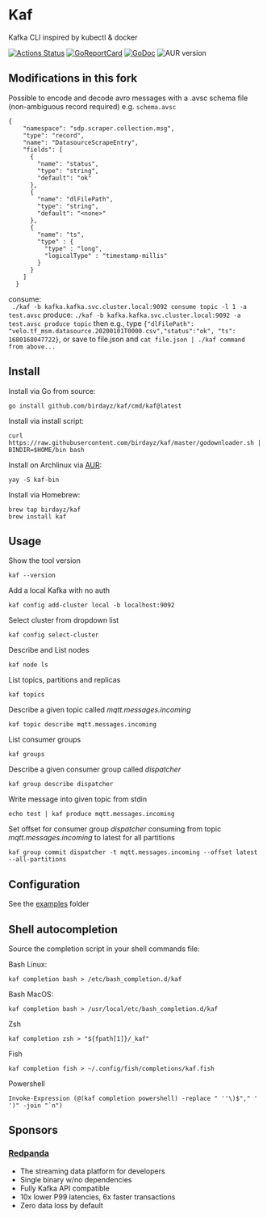 # Kaf
Kafka CLI inspired by kubectl & docker

[![Actions Status](https://github.com/birdayz/kaf/workflows/Go/badge.svg)](https://github.com/birdayz/kaf/actions)
[![GoReportCard](https://goreportcard.com/badge/github.com/birdayz/kaf)](https://goreportcard.com/report/github.com/birdayz/kaf)
[![GoDoc](https://godoc.org/github.com/birdayz/kaf?status.svg)](https://godoc.org/github.com/birdayz/kaf)
![AUR version](https://img.shields.io/aur/version/kaf-bin)


## Modifications in this fork
Possible to encode and decode avro messages with a .avsc schema file (non-ambiguous record required)
e.g. `schema.avsc`
```
{
    "namespace": "sdp.scraper.collection.msg",
    "type": "record",
    "name": "DatasourceScrapeEntry",
    "fields": [
      {
        "name": "status",
        "type": "string",
        "default": "ok"
      },
      {
        "name": "dlFilePath",
        "type": "string",
        "default": "<none>"
      },
      {
        "name": "ts",
        "type" : {
          "type" : "long",
          "logicalType" : "timestamp-millis"
        }
      }
    ]
  }
  ```
consume:   
` ./kaf -b kafka.kafka.svc.cluster.local:9092 consume topic -l 1 -a test.avsc`
produce:
`./kaf -b kafka.kafka.svc.cluster.local:9092 -a test.avsc produce topic`
then e.g., type
`{"dlFilePath": "velo.tf_msm.datasource.20200101T0000.csv","status":"ok", "ts": 1680168047722}`, or save to file.json and `cat file.json | ./kaf command from above...`
## Install
Install via Go from source:

```
go install github.com/birdayz/kaf/cmd/kaf@latest
```

Install via install script:

```
curl https://raw.githubusercontent.com/birdayz/kaf/master/godownloader.sh | BINDIR=$HOME/bin bash
```

Install on Archlinux via [AUR](https://aur.archlinux.org/packages/kaf-bin/):

```
yay -S kaf-bin
```

Install via Homebrew:

```
brew tap birdayz/kaf
brew install kaf
```

## Usage

Show the tool version

`kaf --version`

Add a local Kafka with no auth

`kaf config add-cluster local -b localhost:9092`

Select cluster from dropdown list

`kaf config select-cluster`

Describe and List nodes

`kaf node ls`

List topics, partitions and replicas

`kaf topics`

Describe a given topic called _mqtt.messages.incoming_

`kaf topic describe mqtt.messages.incoming`

List consumer groups

`kaf groups`

Describe a given consumer group called _dispatcher_

`kaf group describe dispatcher`

Write message into given topic from stdin

`echo test | kaf produce mqtt.messages.incoming`

Set offset for consumer group _dispatcher_ consuming from topic _mqtt.messages.incoming_ to latest for all partitions

`kaf group commit dispatcher -t mqtt.messages.incoming --offset latest --all-partitions`

## Configuration
See the [examples](examples) folder

## Shell autocompletion
Source the completion script in your shell commands file:

Bash Linux:

```kaf completion bash > /etc/bash_completion.d/kaf```

Bash MacOS:

```kaf completion bash > /usr/local/etc/bash_completion.d/kaf```

Zsh

```kaf completion zsh > "${fpath[1]}/_kaf"```

Fish

```kaf completion fish > ~/.config/fish/completions/kaf.fish```

Powershell

```Invoke-Expression (@(kaf completion powershell) -replace " ''\)$"," ' ')" -join "`n")```

## Sponsors
### [Redpanda](https://github.com/redpanda-data/redpanda)
- The streaming data platform for developers
- Single binary w/no dependencies
- Fully Kafka API compatible
- 10x lower P99 latencies, 6x faster transactions
- Zero data loss by default

